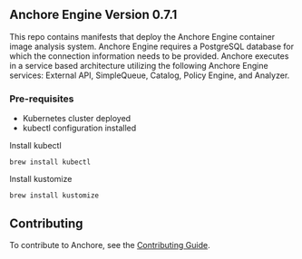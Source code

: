 ## Anchore Engine  Version 0.7.1

This repo contains manifests that deploy the Anchore Engine container image analysis system. Anchore Engine requires a PostgreSQL database for which the connection information needs to be provided. Anchore executes in a service based architecture utilizing the following Anchore Engine services: External API, SimpleQueue, Catalog, Policy Engine, and Analyzer.


### Pre-requisites

* Kubernetes cluster deployed
* kubectl configuration installed

Install kubectl

```
brew install kubectl
```

Install kustomize

```
brew install kustomize
```

## Contributing

To contribute to Anchore, see the [Contributing Guide](CONTRIBUTING.md).

